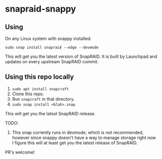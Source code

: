 # snapraid-snappy

## Using 

On any Linux system with snappy installed:

    sudo snap install snapraid --edge --devmode 

This will get you the latest version of SnapRAID. It is built by Launchpad and updates on every upstream SnapRAID commit. 

## Using this repo locally

1. `sudo apt install snapcraft`
2. Clone this repo.
3. Run `snapcraft` in that directory.
4. `sudo snap install <blah>.snap`

This will get you the latest SnapRAID release. 

TODO: 

1. This snap currently runs in devmode, which is not recommended, however since snappy doesn't have a way to manage storage right now I figure this will at least get you the latest release of SnapRAID.

PR's welcome! 
